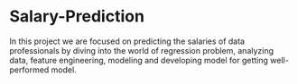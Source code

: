 # Salary-Prediction
In this project we are focused on predicting the salaries of data professionals by diving into the world of regression problem, analyzing data, feature engineering, modeling and developing model for getting well-performed model.
